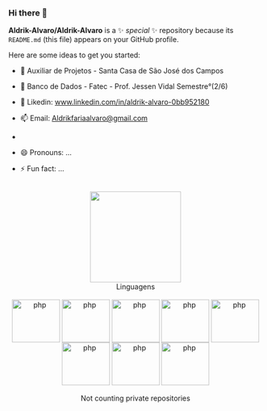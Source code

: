 ### Hi there 👋
**Aldrik-Alvaro/Aldrik-Alvaro** is a ✨ _special_ ✨ repository because its `README.md` (this file) appears on your GitHub profile.

Here are some ideas to get you started:

- 🔭 Auxiliar de Projetos - Santa Casa de São José dos Campos 
- 🌱 Banco de Dados - Fatec - Prof. Jessen Vidal Semestre°(2/6)


- 💬 Likedin: www.linkedin.com/in/aldrik-alvaro-0bb952180
- 📫 Email: Aldrikfariaalvaro@gmail.com
- 
- 😄 Pronouns: ...
- ⚡ Fun fact: ...


<br>
<div align = "center">
  <a href="https://github.com/Aldrik-Alvaro">
   <img height = "180em" src = "https://github-readme-stats.vercel.app/api?username=Aldrik-Alvaro&show_icons=true&theme=cobalt&include_all_commits=true&count_private=true" />
  </a>
  </br>
  Linguagens
</div>

<br>


<div align = "center">
   <!--- LARAVEL ---><img align = "center" alt = "php" height = "85" width = "95" src ="https://cdn.jsdelivr.net/gh/devicons/devicon/icons/laravel/laravel-plain-wordmark.svg"/>
   <!--- HTML5 ---><img align = "center" alt = "php" height = "85" width = "95" src ="https://cdn.jsdelivr.net/gh/devicons/devicon/icons/html5/html5-original.svg"/>
   <!--- PHP ---><img align = "center" alt = "php" height = "85" width = "95" src ="https://cdn.jsdelivr.net/gh/devicons/devicon/icons/php/php-original.svg"/>
   <!--- CSS3 ---><img align = "center" alt = "php" height = "85" width = "95" src ="https://cdn.jsdelivr.net/gh/devicons/devicon/icons/css3/css3-original-wordmark.svg"/>
  <!--- BOOTSTRAP ---><img align = "center" alt = "php" height = "85" width = "95" src ="https://cdn.jsdelivr.net/gh/devicons/devicon/icons/bootstrap/bootstrap-plain-wordmark.svg"/>
   <!--- JAVA ---><img align = "center" alt = "php" height = "85" width = "95" src ="https://cdn.jsdelivr.net/gh/devicons/devicon/icons/java/java-original-wordmark.svg"/>
   <!--- MYSQL ---><img align = "center" alt = "php" height = "85" width = "95" src ="https://cdn.jsdelivr.net/gh/devicons/devicon/icons/mysql/mysql-original-wordmark.svg"/>
   <!--- ORACLE ---><img align = "center" alt = "php" height = "85" width = "95" src ="https://cdn.jsdelivr.net/gh/devicons/devicon/icons/oracle/oracle-original.svg"/>
  
   
  

  </a>
  </br></br> Not counting private repositories
</div>

